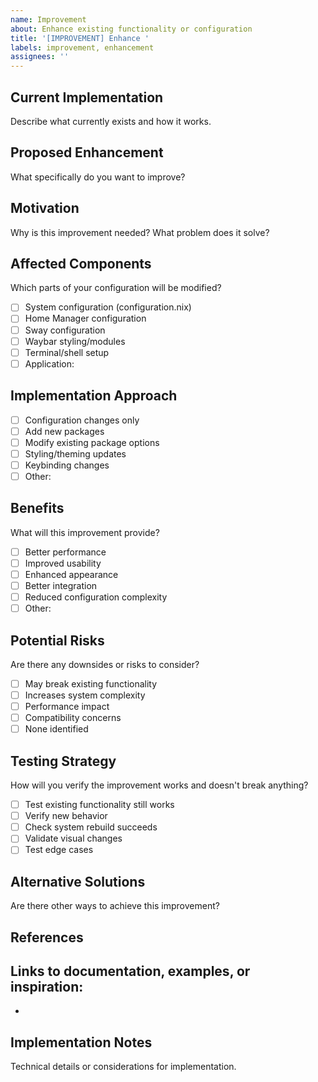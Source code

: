 ```yaml
---
name: Improvement
about: Enhance existing functionality or configuration
title: '[IMPROVEMENT] Enhance '
labels: improvement, enhancement
assignees: ''
---
```


## Current Implementation
Describe what currently exists and how it works.

## Proposed Enhancement
What specifically do you want to improve?

## Motivation
Why is this improvement needed? What problem does it solve?

## Affected Components
Which parts of your configuration will be modified?
- [ ] System configuration (configuration.nix)
- [ ] Home Manager configuration
- [ ] Sway configuration
- [ ] Waybar styling/modules
- [ ] Terminal/shell setup
- [ ] Application: 

## Implementation Approach
- [ ] Configuration changes only
- [ ] Add new packages
- [ ] Modify existing package options
- [ ] Styling/theming updates
- [ ] Keybinding changes
- [ ] Other: 

## Benefits
What will this improvement provide?
- [ ] Better performance
- [ ] Improved usability
- [ ] Enhanced appearance
- [ ] Better integration
- [ ] Reduced configuration complexity
- [ ] Other: 

## Potential Risks
Are there any downsides or risks to consider?
- [ ] May break existing functionality
- [ ] Increases system complexity
- [ ] Performance impact
- [ ] Compatibility concerns
- [ ] None identified

## Testing Strategy
How will you verify the improvement works and doesn't break anything?
- [ ] Test existing functionality still works
- [ ] Verify new behavior
- [ ] Check system rebuild succeeds
- [ ] Validate visual changes
- [ ] Test edge cases

## Alternative Solutions
Are there other ways to achieve this improvement?

## References
Links to documentation, examples, or inspiration:
- 
- 

## Implementation Notes
Technical details or considerations for implementation.
